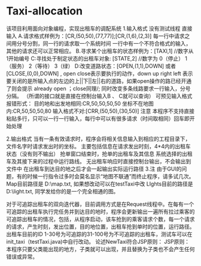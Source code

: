 # Taxi-allocation
该项目利用面向对象编程，实现出租车的调配系统
1.输入格式 
没有测试线程 直接输入
A.请求格式样例为：[CR,(50,50),(77,77)];[CR,(1,6),(2,3)]
  每一行中请求之间用分号分割，同一行的请求取一个系统时间
  一行中有一个不符合格式的输入，其他的请求还可以正常相应。
B.寻求某个出租车的状态样例为：[TAXI,1] //数字从1开始编号
C:寻找处于制定状态的出租车对象: [STATE,2] //数字为 0（停止） 1（服务） 2（等待） 3（绿）
D:改变道路状态：[OPEN,(1,1),DOWN] 或者 [CLOSE,(0,0),DOWN] , open close表示要执行的动作，down up right left 表示要关闭的是所输入点的左边的上||下||左||右的道路，如果open操作的路已经开通了则会提示 already open ；close同理/; 同时改变多条线路要求一行输入，分号分隔。
（所谓的接口就是直接在控制台输入B 、 C就可以查询）
可预见输入格式报错形式：
  目的地和出发地相同:CR,50,50,50,50
  坐标不在地图内:CR,50,50,50,80
  输入格式不对:[CRR,(50,50),(30,50)]
注意 本程序不支持直接粘贴多行，只可以一行一行输入，每行中可以有很多请求（时间取相同）回车即开始处理

2.输出格式
当有一条有效请求时，程序会将相关信息输入到相应的工程目录下，文件名字时请求发出时的坐标。
主要包括信息在请求发出时刻，4*4内的出租车状态（没有则不输出）
抢单窗口结束时，抢单的出租车及其信息
系统选择的出租车及其接下来的过程中运行路线。
无出租车响应时直接控制台输出，不会输出到文件中
在出租车到达目的地之后才会一起输出实际运行路径
3.注
   由于GUI的问题，有的时候一行指令过多时会莫名显示“地图不联通”而终止程序，请多试几次。
   Map目前路径是 D:\\map.txt, 如果想改动可以在testTaxi中改
   LIghts目前的路径是D:\\light.txt, 同学发给你的是一个完全相通的图。
   
   对于可追踪出租车的双向迭代器，目前调用方式是在Request线程中。在每有一个可追踪的出租车执行完任务并到达目的地时，程序会更新输出一遍所有拉过乘客的可追踪出租车的情况，包括，从程序启动，该车抢到的乘客请求个数，每一个请求的请求，产生时刻，发出位置，目的地位置，出租车抢到单时的位置，运行路径。
    出租车目前的ID 1-30号为可追踪的31-100号为不可追踪的出租车，测试车可以在init_taxi（testTaxi.java)中自行改动。
论述NewTaxi符合JSP原则：
JSP原则：本程序只要父类能出现的地方，子类就可以出现，并且替换为子类也不会产生任何错误或异常。

